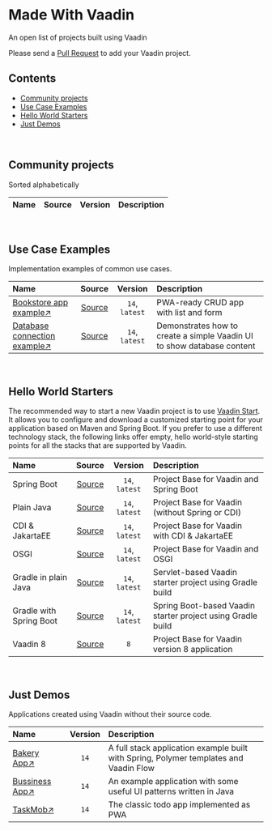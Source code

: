 # Made With Vaadin
An open list of projects built using Vaadin

Please send a [Pull Request](https://github.com/vaadin/made-with-vaadin/compare) to add your Vaadin project.

## Contents

- [Community projects](#community-projects)
- [Use Case Examples](#use-case-examples)
- [Hello World Starters](#hello-world-starters)
- [Just Demos](#just-demos)


<br/> 

## Community projects
Sorted alphabetically

| Name | Source | Version | Description |
| :-- | :-: | :-: | :-- |

<br/> 

## Use Case Examples
Implementation examples of common use cases.

| Name | Source | Version | Description |
| :-- | :-: | :-: | :-- |
| [Bookstore app example↗️](https://vaadin-bookstore-example.demo.vaadin.com) | [Source](https://github.com/vaadin/bookstore-example) | `14`, `latest` | PWA-ready CRUD app with list and form |
| [Database connection example↗️](https://vaadin-database-example.demo.vaadin.com/) | [Source](https://github.com/vaadin/vaadin-database-example) | `14`, `latest` | Demonstrates how to create a simple Vaadin UI to show database content |

<br/> 

## Hello World Starters

The recommended way to start a new Vaadin project is to use [Vaadin Start](https://start.vaadin.com). It allows you to configure and download a customized starting point for your application based on Maven and Spring Boot. If you prefer to use a different technology stack, the following links offer empty, hello world-style starting points for all the stacks that are supported by Vaadin.

| Name | Source | Version | Description |
| :-- | :-: | :-: | :-- |
| Spring Boot | [Source](https://github.com/vaadin/skeleton-starter-flow-spring) | `14`, `latest` | Project Base for Vaadin and Spring Boot |
| Plain Java | [Source](https://github.com/vaadin/skeleton-starter-flow) | `14`, `latest` | Project Base for Vaadin (without Spring or CDI) |
| CDI & JakartaEE | [Source](https://github.com/vaadin/skeleton-starter-flow-cdi) | `14`, `latest` | Project Base for Vaadin with CDI & JakartaEE |
| OSGI | [Source](https://github.com/vaadin/skeleton-starter-flow-spring) | `14`, `latest` | Project Base for Vaadin and OSGI |
| Gradle in plain Java | [Source](https://github.com/vaadin/skeleton-starter-flow-spring) | `14`, `latest` | Servlet-based Vaadin starter project using Gradle build |
| Gradle with Spring Boot | [Source](https://github.com/vaadin/skeleton-starter-flow-spring) | `14`, `latest` | Spring Boot-based Vaadin starter project using Gradle build |
| Vaadin 8 | [Source](https://github.com/vaadin/vaadin8-example) | `8` | Project Base for Vaadin version 8 application |

<br/> 

## Just Demos
 
Applications created using Vaadin without their source code.

| Name | Version | Description |
| :-- |  :-: | :-- |
| [Bakery App↗️](https://bakery-flow.demo.vaadin.com/) | `14` | A full stack application example built with Spring, Polymer templates and Vaadin Flow |
| [Bussiness App↗️](https://labs.vaadin.com/business/) | `14` | An example application with some useful UI patterns written in Java |
| [TaskMob↗️](https://taskmob.demo.vaadin.com/) | `14` | The classic todo app implemented as PWA |
